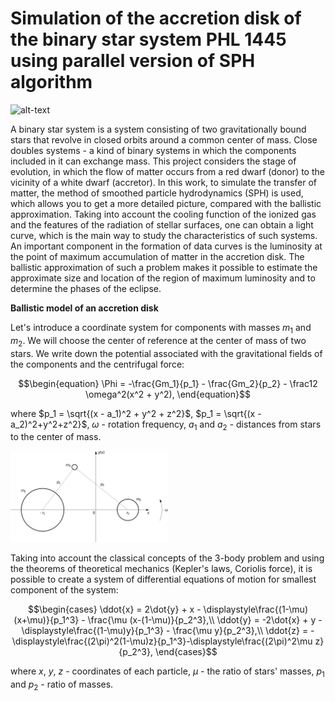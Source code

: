 # Simulation of the accretion disk of the binary star system PHL 1445 using parallel version of SPH algorithm

![alt-text](https://github.com/iliazhav/astro/blob/main/pictures/ezgif.com-crop.gif)


A binary star system is a system consisting of two gravitationally bound stars that revolve in closed orbits around a common center of mass. Сlose doubles systems - a kind of binary systems in which the components included in it can exchange mass. This project considers the stage of evolution, in which the flow of matter occurs from a red dwarf (donor) to the vicinity of a white dwarf (accretor). In this work, to simulate the transfer of matter, the method of smoothed particle hydrodynamics (SPH) is used, which allows you to get a more detailed picture, compared with the ballistic approximation. Taking into account the cooling function of the ionized gas and the features of the radiation of stellar surfaces, one can obtain a light curve, which is the main way to study the characteristics of such systems. An important component in the formation of data curves is the luminosity at the point of maximum accumulation of matter in the accretion disk. The ballistic approximation of such a problem makes it possible to estimate the approximate size and location of the region of maximum luminosity and to determine the phases of the eclipse.


<b>Ballistic model of an accretion disk</b>

Let's introduce a coordinate system for components with masses $`m_1`$ and $`m_2`$. We will choose the center of reference at the center of mass of two stars. We write down the potential associated with the gravitational fields of the components and the centrifugal force:

```math
\begin{equation}
\Phi = -\frac{Gm_1}{p_1} - \frac{Gm_2}{p_2} - \frac12 \omega^2(x^2 + y^2),
\end{equation}
```
where $`p_1 = \sqrt{(x - a_1)^2 + y^2 + z^2}`$, $`p_1 = \sqrt{(x - a_2)^2+y^2+z^2}`$, $\omega$ - rotation frequency, $`a_1`$ and $`a_2`$ - distances from stars to the center of mass.

<img src="https://github.com/iliazhav/astro/blob/main/pictures/Motion2D1.jpg" width="50%" height="50%">

Taking into account the classical concepts of the 3-body problem and using the theorems of theoretical mechanics (Kepler's laws, Coriolis force), it is possible to create a system of differential equations of motion for smallest component of the system:

```math
\begin{cases}
\ddot{x} = 2\dot{y} + x - \displaystyle\frac{(1-\mu)(x+\mu)}{p_1^3} - \frac{\mu (x-(1-\mu)}{p_2^3},\\
\ddot{y} = -2\dot{x} + y - \displaystyle\frac{(1-\mu)y}{p_1^3} - \frac{\mu y}{p_2^3},\\
\ddot{z} = -\displaystyle\frac{(2\pi)^2(1-\mu)z}{p_1^3}-\displaystyle\frac{(2\pi)^2\mu z}{p_2^3},
\end{cases}
```
where $`x`$, $`y`$, $`z`$ - coordinates of each particle, $`\mu`$ - the ratio of stars' masses, $`p_1`$ and $`p_2`$ - ratio of masses.
